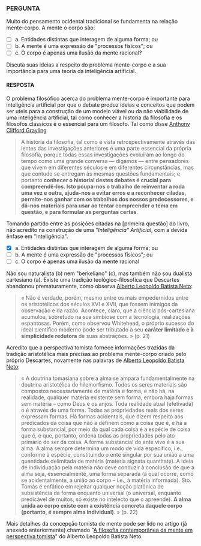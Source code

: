 ### PERGUNTA

Muito do pensamento ocidental tradicional se fundamenta na relação mente-corpo. A mente o corpo são:
- [ ] a. Entidades distintas que interagem de alguma forma; ou
- [ ] b. A mente é uma expressão de "processos físicos"; ou 
- [ ] c. O corpo é apenas uma ilusão da mente racional?

Discuta suas ideias a respeito do problema mente-corpo e a sua importância para uma teoria da inteligência artificial.

#### RESPOSTA 

O problema filosófico acerca do problema mente-corpo é importante para inteligência artificial por que o debate produz ideias e conceitos que podem ser uteis para a construção de um modelo viável ou da não viabilidade de uma inteligência artificial, tal como conhecer a historia da filosofia e os filosofos classicos é o essencial para um filosofo. Tal como disse [Anthony Clifford Grayling](https://criticanarede.com/fil_historia.html)

> A história da filosofia, tal como é vista retrospectivamente através das lentes das investigações anteriores é uma parte essencial da própria filosofia, porque todas essas investigações evoluíram ao longo do tempo como uma grande conversa — digamos — entre pensadores que vivem em diferentes séculos e em diferentes circunstâncias, mas que contudo se entregam às mesmas questões fundamentais; e portanto **conhecer o historial destes debates é crucial para compreendê-los. Isto poupa-nos o trabalho de reinventar a roda uma vez e outra, ajuda-nos a evitar erros e a reconhecer ciladas, permite-nos ganhar com os trabalhos dos nossos predecessores, e dá-nos materiais para usar ao tentar compreender o tema em questão, e para formular as perguntas certas**.

Tomando partido entre as posições citadas na [primeira questão] do livro, não acredito na construção de uma *"Inteligência" Artificial*, com a devida ênfase em "Inteligência". 

- [X] a. Entidades distintas que interagem de alguma forma; ou
- [ ] b. A mente é uma expressão de "processos físicos"; ou 
- [ ] c. O corpo é apenas uma ilusão da mente racional

Não sou naturalista (b) nem "berkeliano" (c), mas também não sou dualista cartesiano (a). Existe uma tradição teológico-filosofica que Descartes abandonou prematuramente, como observa [Alberto Leopoldo Batista Neto](http://www.aquinate.com.br/textos/a-filosofia-contemporanea-da-mente-em-perspectiva-tomista/):

> « Não é verdade, porém, mesmo entre os mais empedernidos entre os aristotélicos dos séculos XVI e XVII, que fossem inimigos da observação e da razão. Acontece, claro, que a ciência pós-cartesiana acumulou, sobretudo na sua simbiose com a tecnologia, realizações espantosas. Porém, como observou Whitehead, o próprio sucesso do ideal científico moderno pode ser tributado a seu **caráter limitado e à simplicidade redutora** de suas abstrações. » (p. 21)

Acredito que a perspectiva tomista fornece informações trazidas da tradição aristotélica mais precisas ao problema mente-corpo criado pelo próprio Descartes, novamente nas palavras de [Alberto Leopoldo Batista Neto](http://www.aquinate.com.br/textos/a-filosofia-contemporanea-da-mente-em-perspectiva-tomista/):

> « A doutrina tomasiana sobre a alma se ampara fundamentalmente na doutrina aristotélica do hilemorfismo. Todos os seres materiais são compostos necessariamente de matéria e forma, e não há, na realidade, qualquer matéria existente sem forma, embora haja formas sem matéria – como Deus e os anjos. Toda realidade atual (efetivada) o é através de uma forma. Todas as propriedades reais dos seres expressam formas. Há formas acidentais, que dizem respeito aos predicados da coisa que não a definem como a coisa que é, e há a forma substancial, por meio da qual cada coisa é a espécie de coisa que é, e que, portanto, ordena todas as propriedades pelo ato primário do ser da coisa. A forma substancial do ente vivo é a sua alma. A alma sempre determina um modo de vida específico, i.e., conforme à espécie, constituindo o ente singular por sua união a uma quantidade delimitada de matéria (materia signata quantitate). A ideia de individuação pela matéria não deve conduzir à conclusão de que a alma seja, essencialmente, uma forma separada (à qual ocorre, como se acidentalmente, a união ao corpo – i.e., à matéria informada). Sto. Tomás é enfático em rejeitar qualquer noção platônica de subsistência da forma enquanto universal (o universal, enquanto predicável de muitos, só existe no intelecto que o apreende). **A alma unida ao corpo existe com a existência concreta daquele corpo (portanto, é sempre alma individual)**. » (p. 22)

Mais detalhes da concepção tomista de mente pode ser lido no artigo (já anexado anteriormente) chamado "[A filosofia contemporânea da mente em perspectiva tomista](http://www.aquinate.com.br/textos/a-filosofia-contemporanea-da-mente-em-perspectiva-tomista)" do Alberto Leopoldo Batista Neto.
